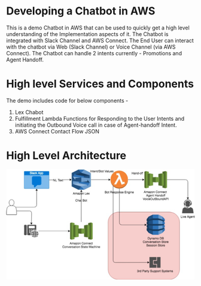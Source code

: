 # Developing a Chatbot in AWS
This is a demo Chatbot in AWS that can be used to quickly get a high level understanding of the Implementation aspects of it. The Chatbot is integrated with Slack Channel and AWS Connect. The End User can interact with the chatbot via Web (Slack Channel) or Voice Channel (via AWS Connect). The Chatbot can handle 2 intents currently - Promotions and Agent Handoff.  

# High level Services and Components
The demo includes code for below components -
1. Lex Chabot
2. Fulfillment Lambda Functions for Responding to the User Intents and initiating the Outbound Voice call in case of Agent-handoff Intent.
3. AWS Connect Contact Flow JSON

# High Level Architecture

![High Level Architecture of Chatbot on AWS](https://github.com/dhawalkp/AWSChatbot/blob/master/Architecture_ChatBot_AWS.png)

